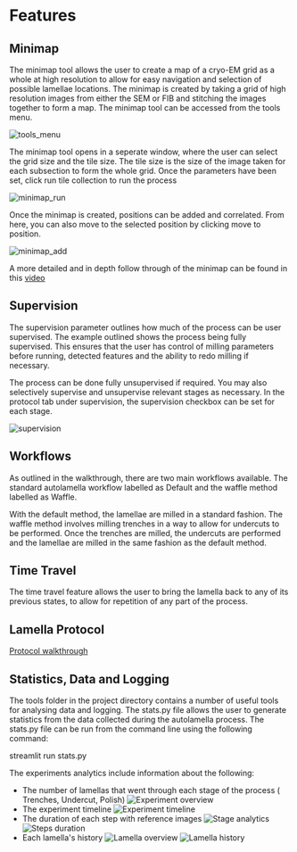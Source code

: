 # Features

## Minimap

The minimap tool allows the user to create a map of a cryo-EM grid as a whole at high resolution to allow for easy navigation and selection of possible lamellae locations. The minimap is created by taking a grid of high resolution images from either the SEM or FIB and stitching the images together to form a map. The minimap tool can be accessed from the tools menu.

![tools_menu](img/features/tools_menu.png)

The minimap tool opens in a seperate window, where the user can select the grid size and the tile size. The tile size is the size of the image taken for each subsection to form the whole grid. Once the parameters have been set, click run tile collection to run the process

![minimap_run](img/features/minimap_run.png)

Once the minimap is created, positions can be added and correlated. From here, you can also move to the selected position by clicking move to position. 

![minimap_add](img/features/overview-ion-positions.png)

A more detailed and in depth follow through of the minimap can be found in this [video](https://www.youtube.com/watch?v=zzH2XJB3OSc)

## Supervision

The supervision parameter outlines how much of the process can be user supervised. The example outlined shows the process being fully supervised. This ensures that the user has control of milling parameters before running, detected features and the ability to redo milling if necessary.

The process can be done fully unsupervised if required. You may also selectively supervise and unsupervise relevant stages as necessary. In the protocol tab under supervision, the supervision checkbox can be set for each stage.

![supervision](img/walkthrough_2/supervision.png)

## Workflows

As outlined in the walkthrough, there are two main workflows available. The standard autolamella workflow labelled as Default and the waffle method labelled as Waffle.

With the default method, the lamellae are milled in a standard fashion. The waffle method involves milling trenches in a way to allow for undercuts to be performed. Once the trenches are milled, the undercuts are performed and the lamellae are milled in the same fashion as the default method.

## Time Travel

The time travel feature allows the user to bring the lamella back to any of its previous states, to allow for repetition of any part of the process. 

## Lamella Protocol

[Protocol walkthrough](protocol.md) 

## Statistics, Data and Logging

The tools folder in the project directory contains a number of useful tools for analysing data and logging. The stats.py file allows the user to generate statistics from the data collected during the autolamella process. The stats.py file can be run from the command line using the following command:

streamlit run stats.py

The experiments analytics include information about the following:

- The number of lamellas that went through each stage of the process ( Trenches, Undercut, Polish)
![Experiment overview](img\walkthrough\experimentOverview.png)
- The experiment timeline
![Experiment timeline](img\walkthrough\timeline.png)
- The duration of each step with reference images
![Stage analytics](img\walkthrough\stageanalytics.png)
![Steps duration](img\walkthrough\stepsduration.png)
- Each lamella's history
![Lamella overview](img\walkthrough\lamellaoverview.png)
![Lamella history](img\walkthrough\lamellahistory.png)


